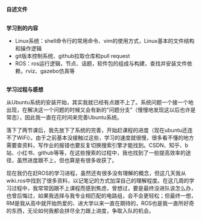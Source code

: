 #
**自述文件**
##
**学习到的内容**
+ Linux系统：shell命令行的常用命令、vim的使用方式，Linux基本的文件结构和操作逻辑
+ git版本控制系统、github拉取仓库和pull request
+ ROS：ros运行逻辑，节点、话题，软件包的组成与构建，查找并安装文件依赖，rviz、gazebo仿真等
##
**学习过程与感想**

  从Ubuntu系统的安装开始，其实我就已经有点跟不上了。系统问题一个接一个地出现，在解决这一个问题的时候又会有新的“问题分支”（慢慢地发现这以后也许是常态），因此我一直在花时间来完善Ubuntu系统。

  落下了两节课后，我先放下了系统的完善，开始赶课程的进度（现在ubuntu还连不了WiFi）。由于之前基本没接触过这些，学习的速度就很慢，很多看不懂的地方需要查资料，写作业的报错也要反复切换搜索引擎才能找到。CSDN、知乎、b站、小红书、github等等，在这些搜索的过程中，我也找到了一些提高效率的途径，虽然进度跟不上，但也算是有很多收获了。

  现在我仍在赶ROS的学习进程，虽然还有很多没有理解的概念，但这几天我从wiki.ros中找到了很多资料，以记笔记的方式加深自己的理解程度。在这几周的学习过程中，我常常因跟不上课程而感到焦虑，曾想过，要是最终没进队该怎么办，也曾后悔过，如果我选择与我专业相匹配的电路组，会不会更轻松；但最终一想，RM是我从高中就开始热爱的、进大学以来一直在期待的，ROS也是我一直所好奇的东西，无论如何我都会拼尽全力跟上进度，争取入队的机会。
